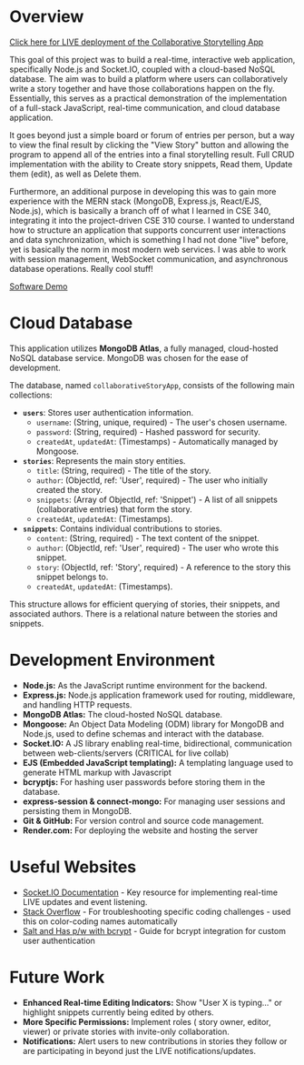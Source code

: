 # Overview

[Click here for LIVE deployment of the Collaborative Storytelling App](https://collaborative-story-app.onrender.com)

This goal of this project was to build a real-time, interactive web application, specifically Node.js and Socket.IO, coupled with a cloud-based NoSQL database. The aim was to build a platform where users can collaboratively write a story together and have those collaborations happen on the fly. Essentially, this serves as a practical demonstration of the implementation of a full-stack JavaScript, real-time communication, and cloud database application.

It goes beyond just a simple board or forum of entries per person, but a way to view the final result by clicking the "View Story" button and allowing the program to append all of the entries into a final storytelling result. Full CRUD implementation with the ability to Create story snippets, Read them, Update them (edit), as well as Delete them.

Furthermore, an additional purpose in developing this was to gain more experience with the MERN stack (MongoDB, Express.js, React/EJS, Node.js), which is basically a branch off of what I learned in CSE 340, integrating it into the project-driven CSE 310 course. I wanted to understand how to structure an application that supports concurrent user interactions and data synchronization, which is something I had not done "live" before, yet is basically the norm in most modern web services. I was able to work with session management, WebSocket communication, and asynchronous database operations. Really cool stuff!

[Software Demo](https://youtu.be/b8U_QSqEGJ8)

# Cloud Database

This application utilizes **MongoDB Atlas**, a fully managed, cloud-hosted NoSQL database service. MongoDB was chosen for the ease of development.

The database, named `collaborativeStoryApp`, consists of the following main collections:

*   **`users`**: Stores user authentication information.
    *   `username`: (String, unique, required) - The user's chosen username.
    *   `password`: (String, required) - Hashed password for security.
    *   `createdAt`, `updatedAt`: (Timestamps) - Automatically managed by Mongoose.
*   **`stories`**: Represents the main story entities.
    *   `title`: (String, required) - The title of the story.
    *   `author`: (ObjectId, ref: 'User', required) - The user who initially created the story.
    *   `snippets`: (Array of ObjectId, ref: 'Snippet') - A list of all snippets (collaborative entries) that form the story.
    *   `createdAt`, `updatedAt`: (Timestamps).
*   **`snippets`**: Contains individual contributions to stories.
    *   `content`: (String, required) - The text content of the snippet.
    *   `author`: (ObjectId, ref: 'User', required) - The user who wrote this snippet.
    *   `story`: (ObjectId, ref: 'Story', required) - A reference to the story this snippet belongs to.
    *   `createdAt`, `updatedAt`: (Timestamps).

This structure allows for efficient querying of stories, their snippets, and associated authors. There is a relational nature between the stories and snippets.

# Development Environment

*   **Node.js:** As the JavaScript runtime environment for the backend.
*   **Express.js:** Node.js application framework used for routing, middleware, and handling HTTP requests.
*   **MongoDB Atlas:** The cloud-hosted NoSQL database.
*   **Mongoose:** An Object Data Modeling (ODM) library for MongoDB and Node.js, used to define schemas and interact with the database.
*   **Socket.IO:** A JS library enabling real-time, bidirectional, communication between web-clients/servers (CRITICAL for live collab)
*   **EJS (Embedded JavaScript templating):** A templating language used to generate HTML markup with Javascript
*   **bcryptjs:** For hashing user passwords before storing them in the database.
*   **express-session & connect-mongo:** For managing user sessions and persisting them in MongoDB.
*   **Git & GitHub:** For version control and source code management.
*   **Render.com:** For deploying the website and hosting the server

# Useful Websites

- [Socket.IO Documentation](https://socket.io/docs/v4/) - Key resource for implementing real-time LIVE updates and event listening.
- [Stack Overflow](https://stackoverflow.com/) - For troubleshooting specific coding challenges - used this on color-coding names automatically
- [Salt and Has p/w with bcrypt](https://heynode.com/blog/2020-04/salt-and-hash-passwords-bcrypt/) - Guide for bcrypt integration for custom user authentication

# Future Work

*   **Enhanced Real-time Editing Indicators:** Show "User X is typing..." or highlight snippets currently being edited by others.
*   **More Specific Permissions:** Implement roles ( story owner, editor, viewer) or private stories with invite-only collaboration.
*   **Notifications:** Alert users to new contributions in stories they follow or are participating in beyond just the LIVE notifications/updates.